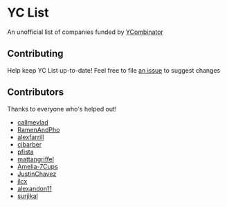 # YC List

An unofficial list of companies funded by [YCombinator](http://www.ycombinator.com/)


## Contributing

Help keep YC List up-to-date! Feel free to file [an issue](https://github.com/linrock/yclist) to suggest changes


## Contributors

Thanks to everyone who's helped out!

- [callmevlad](https://github.com/callmevlad)
- [RamenAndPho](https://github.com/RamenAndPho)
- [alexfarrill](https://github.com/alexfarrill)
- [cjbarber](https://github.com/cjbarber)
- [pfista](https://github.com/pfista)
- [mattangriffel](https://github.com/mattangriffel)
- [Amelia-7Cups](https://github.com/Amelia-7Cups)
- [JustinChavez](https://github.com/JustinChavez)
- [jlcx](https://github.com/jlcx)
- [alexandon11](https://github.com/alexandon11)
- [surjikal](https://github.com/surjikal)
